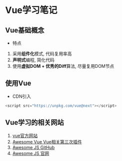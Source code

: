 # Vue学习笔记
## Vue基础概念
- 特点
1. 采用**组件化**模式, 代码复用率高
2. **声明式**编程, 简化代码
3. 使用**虚拟DOM + 优秀的Diff**算法, 尽量复用DOM节点


## 使用Vue

- CDN引入
```javascript
<script src="https://unpkg.com/vue@next"></script>
```

## Vue学习的相关网站
1. [vue官方网站](https://v3.cn.vuejs.org/)
2. [Awesome Vue Vue相关第三次插件](https://awesome-vue.js.org/)
3. [Awesome JS GitHub](https://github.com/sorrycc/awesome-javascript)
4. [Awesome JS 官网](https://awsomejs.dev/for/vue)

